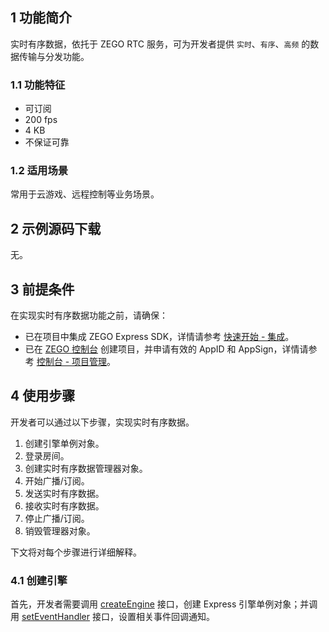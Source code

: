## 1 功能简介

实时有序数据，依托于 ZEGO RTC 服务，可为开发者提供 `实时`、`有序`、`高频` 的数据传输与分发功能。 

### 1.1 功能特征

- 可订阅
- 200 fps
- 4 KB
- 不保证可靠

### 1.2 适用场景

常用于云游戏、远程控制等业务场景。


## 2 示例源码下载

无。


## 3 前提条件

在实现实时有序数据功能之前，请确保：

- 已在项目中集成 ZEGO Express SDK，详情请参考 [快速开始 - 集成](!Integration/SDK_Integration)。
- 已在 [ZEGO 控制台](https://console.zego.im) 创建项目，并申请有效的 AppID 和 AppSign，详情请参考 [控制台 - 项目管理](#1265)。


## 4 使用步骤

开发者可以通过以下步骤，实现实时有序数据。

1. 创建引擎单例对象。
2. 登录房间。
3. 创建实时有序数据管理器对象。
4. 开始广播/订阅。
5. 发送实时有序数据。
6. 接收实时有序数据。
7. 停止广播/订阅。
8. 销毁管理器对象。

下文将对每个步骤进行详细解释。

### 4.1 创建引擎

首先，开发者需要调用 [createEngine](@createEngine) 接口，创建 Express 引擎单例对象；并调用 [setEventHandler](@setEventHandler) 接口，设置相关事件回调通知。

